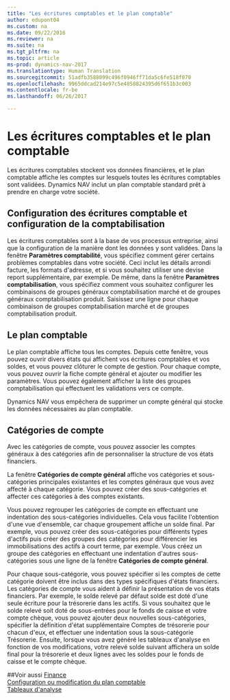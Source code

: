 ```yaml
---
title: "Les écritures comptables et le plan comptable"
author: edupont04
ms.custom: na
ms.date: 09/22/2016
ms.reviewer: na
ms.suite: na
ms.tgt_pltfrm: na
ms.topic: article
ms-prod: dynamics-nav-2017
ms.translationtype: Human Translation
ms.sourcegitcommit: 51adfb3588099c496f0946ff71da5c6fe518f070
ms.openlocfilehash: 9965ddcad214e97c5e4858824395d6f651b3c003
ms.contentlocale: fr-be
ms.lasthandoff: 06/26/2017

---
```


# <a name="the-general-ledger-and-the-chart-of-accounts"></a>Les écritures comptables et le plan comptable
Les écritures comptables stockent vos données financières, et le plan comptable affiche les comptes sur lesquels toutes les écritures comptables sont validées. Dynamics NAV inclut un plan comptable standard prêt à prendre en charge votre société.

## <a name="general-ledger-setup-and-general-posting-setup"></a>Configuration des écritures comptable et configuration de la comptabilisation
Les écritures comptables sont à la base de vos processus entreprise, ainsi que la configuration de la manière dont les données y sont validées.
Dans la fenêtre **Paramètres comptabilité**, vous spécifiez comment gérer certains problèmes comptables dans votre société. Ceci inclut les détails arrondi facture, les formats d'adresse, et si vous souhaitez utiliser une devise report supplémentaire, par exemple.
De même, dans la fenêtre **Paramètres comptabilisation**, vous spécifiez comment vous souhaitez configurer les combinaisons de groupes généraux comptabilisation marché et de groupes généraux comptabilisation produit. Saisissez une ligne pour chaque combinaison de groupes comptabilisation marché et de groupes comptabilisation produit.  

## <a name="the-chart-of-accounts"></a>Le plan comptable
Le plan comptable affiche tous les comptes. Depuis cette fenêtre, vous pouvez ouvrir divers états qui affichent vos écritures comptables et vos soldes, et vous pouvez clôturer le compte de gestion. Pour chaque compte, vous pouvez ouvrir la fiche compte général et ajouter ou modifier les paramètres. Vous pouvez également afficher la liste des groupes comptabilisation qui effectuent les validations vers ce compte.  

Dynamics NAV vous empêchera de supprimer un compte général qui stocke les données nécessaires au plan comptable.  

## <a name="account-categories"></a>Catégories de compte
Avec les catégories de compte, vous pouvez associer les comptes généraux à des catégories afin de personnaliser la structure de vos états financiers.  

La fenêtre **Catégories de compte général** affiche vos catégories et sous-catégories principales existantes et les comptes généraux que vous avez affecté à chaque catégorie. Vous pouvez créer des sous-catégories et affecter ces catégories à des comptes existants.  

Vous pouvez regrouper les catégories de compte en effectuant une indentation des sous-catégories individuelles. Cela vous facilite l'obtention d'une vue d'ensemble, car chaque groupement affiche un solde final. Par exemple, vous pouvez créer des sous-catégories pour différents types d'actifs puis créer des groupes des catégories pour différencier les immobilisations des actifs à court terme, par exemple. Vous créez un groupe des catégories en effectuant une indentation d'autres sous-catégories sous une ligne de la fenêtre **Catégories de compte général**.  

Pour chaque sous-catégorie, vous pouvez spécifier si les comptes de cette catégorie doivent être inclus dans des types spécifiques d'états financiers. Les catégories de compte vous aident à définir la présentation de vos états financiers. Par exemple, le solde relevé par défaut solde est doté d'une seule écriture pour la trésorerie dans les actifs. Si vous souhaitez que le solde relevé soit doté de sous-entrées pour le fonds de caisse et votre compte chèque, vous pouvez ajouter deux nouvelles sous-catégories, spécifier la définition d'état supplémentaire Comptes de trésorerie pour chacun d'eux, et effectuer une indentation sous la sous-catégorie Trésorerie. Ensuite, lorsque vous avez généré les tableaux d'analyse en fonction de vos modifications, votre relevé solde suivant affichera un solde final pour la trésorerie et deux lignes avec les soldes pour le fonds de caisse et le compte chèque.     

##<a name="see-also"></a>Voir aussi
[Finance](finance-setup.md)  
[Configuration ou modification du plan comptable](finance-setup-setup-chart-accounts.md)  
[Tableaux d'analyse](finance-setup-account-schedule.md)  

